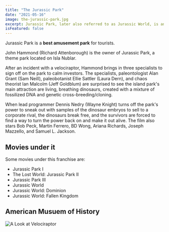 ```yaml
---
title: "The Jurassic Park"
date: "2021-05-16"
image: the-jurassic-park.jpg
excerpt: Jurassic Park, later also referred to as Jurassic World, is an American science fiction media franchise centered on a disastrous attempt to create a theme park of cloned dinosaurs.
isFeatured: false
---
```


Jurassic Park is a **best amusement park** for tourists.

John Hammond (Richard Attenborough) is the owner of Jurassic Park, a theme park located on Isla Nublar.

After an incident with a velociraptor, Hammond brings in three specialists to sign off on the park to calm investors. The specialists, paleontologist Alan Grant (Sam Neill), paleobotanist Ellie Sattler (Laura Dern), and chaos theorist Ian Malcolm (Jeff Goldblum) are surprised to see the island park's main attraction are living, breathing dinosaurs, created with a mixture of fossilized DNA and genetic cross-breeding/cloning.

When lead programmer Dennis Nedry (Wayne Knight) turns off the park's power to sneak out with samples of the dinosaur embryos to sell to a corporate rival, the dinosaurs break free, and the survivors are forced to find a way to turn the power back on and make it out alive. The film also stars Bob Peck, Martin Ferrero, BD Wong, Ariana Richards, Joseph Mazzello, and Samuel L. Jackson.

## Movies under it

Some movies under this franchise are:

- Jurassic Park I
- The Lost World: Jurassic Park II
- Jurassic Park III
- Jurassic World
- Jurassic World: Dominion
- Jurassic World: Fallen Kingdom

## American Musuem of History

![A Look at Velociraptor](the-jurassic-park.jpg)
